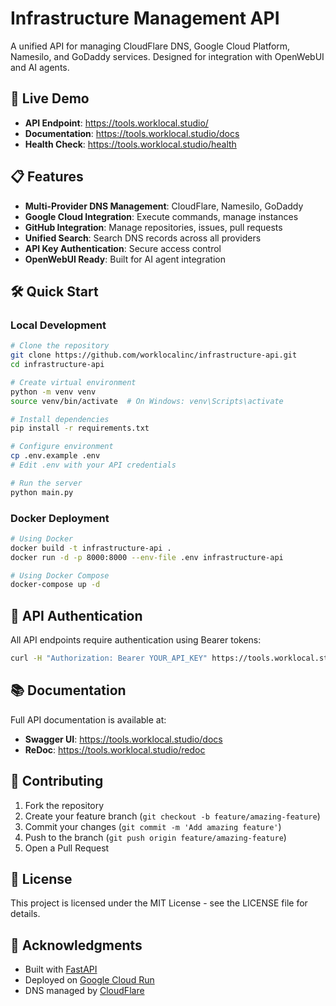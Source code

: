 # Infrastructure Management API

A unified API for managing CloudFlare DNS, Google Cloud Platform, Namesilo, and GoDaddy services. Designed for integration with OpenWebUI and AI agents.

## 🚀 Live Demo

- **API Endpoint**: https://tools.worklocal.studio/
- **Documentation**: https://tools.worklocal.studio/docs
- **Health Check**: https://tools.worklocal.studio/health

## 📋 Features

- **Multi-Provider DNS Management**: CloudFlare, Namesilo, GoDaddy
- **Google Cloud Integration**: Execute commands, manage instances
- **GitHub Integration**: Manage repositories, issues, pull requests
- **Unified Search**: Search DNS records across all providers
- **API Key Authentication**: Secure access control
- **OpenWebUI Ready**: Built for AI agent integration

## 🛠️ Quick Start

### Local Development

```bash
# Clone the repository
git clone https://github.com/worklocalinc/infrastructure-api.git
cd infrastructure-api

# Create virtual environment
python -m venv venv
source venv/bin/activate  # On Windows: venv\Scripts\activate

# Install dependencies
pip install -r requirements.txt

# Configure environment
cp .env.example .env
# Edit .env with your API credentials

# Run the server
python main.py
```

### Docker Deployment

```bash
# Using Docker
docker build -t infrastructure-api .
docker run -d -p 8000:8000 --env-file .env infrastructure-api

# Using Docker Compose
docker-compose up -d
```

## 🔑 API Authentication

All API endpoints require authentication using Bearer tokens:

```bash
curl -H "Authorization: Bearer YOUR_API_KEY" https://tools.worklocal.studio/health
```

## 📚 Documentation

Full API documentation is available at:
- **Swagger UI**: https://tools.worklocal.studio/docs
- **ReDoc**: https://tools.worklocal.studio/redoc

## 🤝 Contributing

1. Fork the repository
2. Create your feature branch (`git checkout -b feature/amazing-feature`)
3. Commit your changes (`git commit -m 'Add amazing feature'`)
4. Push to the branch (`git push origin feature/amazing-feature`)
5. Open a Pull Request

## 📄 License

This project is licensed under the MIT License - see the LICENSE file for details.

## 🙏 Acknowledgments

- Built with [FastAPI](https://fastapi.tiangolo.com/)
- Deployed on [Google Cloud Run](https://cloud.google.com/run)
- DNS managed by [CloudFlare](https://www.cloudflare.com/)
